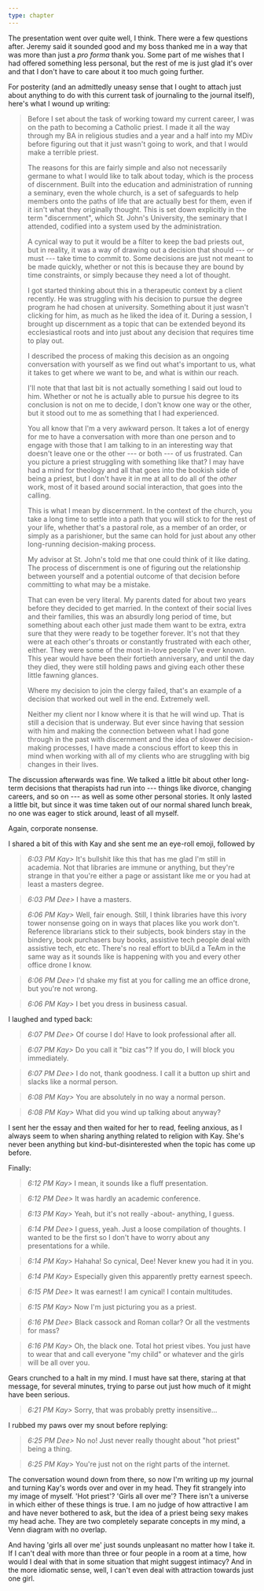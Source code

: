 ```yaml
---
type: chapter
---
```


The presentation went over quite well, I think. There were a few questions after. Jeremy said it sounded good and my boss thanked me in a way that was more than just a *pro forma* thank you. Some part of me wishes that I had offered something less personal, but the rest of me is just glad it's over and that I don't have to care about it too much going further.

For posterity (and an admittedly uneasy sense that I ought to attach just about anything to do with this current task of journaling to the journal itself), here's what I wound up writing:

> Before I set about the task of working toward my current career, I was on the path to becoming a Catholic priest. I made it all the way through my BA in religious studies and a year and a half into my MDiv before figuring out that it just wasn't going to work, and that I would make a terrible priest.
> 
> The reasons for this are fairly simple and also not necessarily germane to what I would like to talk about today, which is the process of discernment. Built into the education and administration of running a seminary, even the whole church, is a set of safeguards to help members onto the paths of life that are actually best for them, even if it isn't what they originally thought. This is set down explicitly in the term "discernment", which St. John's University, the seminary that I attended, codified into a system used by the administration.
>
> A cynical way to put it would be a filter to keep the bad priests out, but in reality, it was a way of drawing out a decision that should --- or must --- take time to commit to. Some decisions are just not meant to be made quickly, whether or not this is because they are bound by time constraints, or simply because they need a lot of thought.
>
> I got started thinking about this in a therapeutic context by a client recently. He was struggling with his decision to pursue the degree program he had chosen at university. Something about it just wasn't clicking for him, as much as he liked the idea of it. During a session, I brought up discernment as a topic that can be extended beyond its ecclesiastical roots and into just about any decision that requires time to play out.
>
> I described the process of making this decision as an ongoing conversation with yourself as we find out what's important to us, what it takes to get where we want to be, and what is within our reach.
>
> I'll note that that last bit is not actually something I said out loud to him. Whether or not he is actually able to pursue his degree to its conclusion is not on me to decide, I don't know one way or the other, but it stood out to me as something that I had experienced.
>
> You all know that I'm a very awkward person. It takes a lot of energy for me to have a conversation with more than one person and to engage with those that I am talking to in an interesting way that doesn't leave one or the other --- or both --- of us frustrated. Can you picture a priest struggling with something like that? I may have had a mind for theology and all that goes into the bookish side of being a priest, but I don't have it in me at all to do all of the *other* work, most of it based around social interaction, that goes into the calling.
>
> This is what I mean by discernment. In the context of the church, you take a long time to settle into a path that you will stick to for the rest of your life, whether that's a pastoral role, as a member of an order, or simply as a parishioner, but the same can hold for just about any other long-running decision-making process.
>
> My advisor at St. John's told me that one could think of it like dating. The process of discernment is one of figuring out the relationship between yourself and a potential outcome of that decision before committing to what may be a mistake.
>
> That can even be very literal. My parents dated for about two years before they decided to get married. In the context of their social lives and their families, this was an absurdly long period of time, but something about each other just made them want to be extra, extra sure that they were ready to be together forever. It's not that they were at each other's throats or constantly frustrated with each other, either. They were some of the most in-love people I've ever known. This year would have been their fortieth anniversary, and until the day they died, they were still holding paws and giving each other these little fawning glances.
>
> Where my decision to join the clergy failed, that's an example of a decision that worked out well in the end. Extremely well.
>
> Neither my client nor I know where it is that he will wind up. That is still a decision that is underway. But ever since having that session with him and making the connection between what I had gone through in the past with discernment and the idea of slower decision-making processes, I have made a conscious effort to keep this in mind when working with all of my clients who are struggling with big changes in their lives.

The discussion afterwards was fine. We talked a little bit about other long-term decisions that therapists had run into --- things like divorce, changing careers, and so on --- as well as some other personal stories. It only lasted a little bit, but since it was time taken out of our normal shared lunch break, no one was eager to stick around, least of all myself.

Again, corporate nonsense.

I shared a bit of this with Kay and she sent me an eye-roll emoji, followed by

> *6:03 PM Kay>* It's bullshit like this that has me glad I'm still in academia. Not that libraries are immune or anything, but they're strange in that you're either a page or assistant like me or you had at least a masters degree.

> *6:03 PM Dee>* I have a masters.

> *6:06 PM Kay>* Well, fair enough. Still, I think libraries have this ivory tower nonsense going on in ways that places like you work don't. Reference librarians stick to their subjects, book binders stay in the bindery, book purchasers buy books, assistive tech people deal with assistive tech, etc etc. There's no real effort to bUiLd a TeAm in the same way as it sounds like is happening with you and every other office drone I know.

> *6:06 PM Dee>* I'd shake my fist at you for calling me an office drone, but you're not wrong.

> *6:06 PM Kay>* I bet you dress in business casual.

I laughed and typed back:

> *6:07 PM Dee>* Of course I do! Have to look professional after all.

> *6:07 PM Kay>* Do you call it "biz cas"? If you do, I will block you immediately.

> *6:07 PM Dee>* I do not, thank goodness. I call it a button up shirt and slacks like a normal person.

> *6:08 PM Kay>* You are absolutely in no way a normal person.

> *6:08 PM Kay>* What did you wind up talking about anyway?

I sent her the essay and then waited for her to read, feeling anxious, as I always seem to when sharing anything related to religion with Kay. She's never been anything but kind-but-disinterested when the topic has come up before.

Finally:

> *6:12 PM Kay>* I mean, it sounds like a fluff presentation.

> *6:12 PM Dee>* It was hardly an academic conference.

> *6:13 PM Kay>* Yeah, but it's not really -about- anything, I guess.

> *6:14 PM Dee>* I guess, yeah. Just a loose compilation of thoughts. I wanted to be the first so I don't have to worry about any presentations for a while.

> *6:14 PM Kay>* Hahaha! So cynical, Dee! Never knew you had it in you.

> *6:14 PM Kay>* Especially given this apparently pretty earnest speech.

> *6:15 PM Dee>* It was earnest! I am cynical! I contain multitudes.

> *6:15 PM Kay>* Now I'm just picturing you as a priest.

> *6:16 PM Dee>* Black cassock and Roman collar? Or all the vestments for mass?

> *6:16 PM Kay>* Oh, the black one. Total hot priest vibes. You just have to wear that and call everyone "my child" or whatever and the girls will be all over you.

Gears crunched to a halt in my mind. I must have sat there, staring at that message, for several minutes, trying to parse out just how much of it might have been serious.

> *6:21 PM Kay>* Sorry, that was probably pretty insensitive...

I rubbed my paws over my snout before replying:

> *6:25 PM Dee>* No no! Just never really thought about "hot priest" being a thing.

> *6:25 PM Kay>* You're just not on the right parts of the internet.

The conversation wound down from there, so now I'm writing up my journal and turning Kay's words over and over in my head. They fit strangely into my image of myself. 'Hot priest'? 'Girls all over me'? There isn't a universe in which either of these things is true. I am no judge of how attractive I am and have never bothered to ask, but the idea of a priest being sexy makes my head ache. They are two completely separate concepts in my mind, a Venn diagram with no overlap.

And having 'girls all over me' just sounds unpleasant no matter how I take it. If I can't deal with more than three or four people in a room at a time, how would I deal with that in some situation that might suggest intimacy? And in the more idiomatic sense, well, I can't even deal with attraction towards just one girl.
